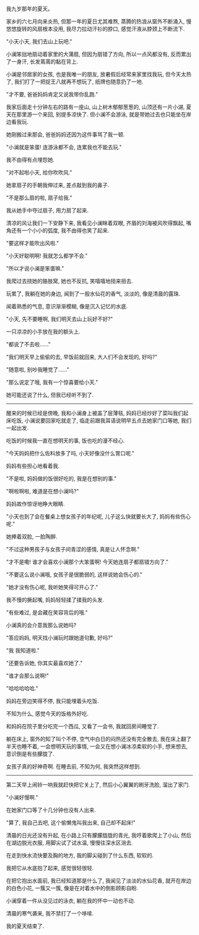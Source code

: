 我九岁那年的夏天。

家乡的六七月向来炎热, 但那一年的夏日尤其难熬, 蒸腾的热浪从窗外不断涌入, 慢悠悠旋转的风扇根本没用, 我尽力拉动汗衫的脖口, 感觉汗液从脖颈上不断流下.

"小天小天, 我们去山上玩吧."

小澜笨拙地扇动着家里的大蒲扇, 但因为扇错了方向, 所以一点风都没有, 反而累出了一身汗,  长发蔫蔫的黏在背上.

小澜是邻居家的女孩, 也是我唯一的朋友, 放暑假后经常来家里找我玩, 但今天太热了, 我们打了一把捉王八就再不想玩了, 纸牌也随意扔了一地.

"才不要, 爸爸妈妈肯定又说我带你乱跑."

我家后面走十分钟左右的路有一座山, 山上树木郁郁葱葱的, 山顶还有一片小湖, 夏天在那里游一个来回, 别提多凉快了. 但小澜不会游泳, 就是带她过去也只能坐在岸边看我玩.

她刚搬过来那会, 爸爸妈妈还因为这件事骂了我一顿.

"小澜就是笨蛋! 连游泳都不会, 连累我也不能去玩."

我不由得有点埋怨她.

"对不起啦小天, 给你吹吹风."

她拿扇子的手朝我伸过来, 差点敲到我的鼻子.

"不是那么扇的啦, 扇子给我."

我从她手中夺过扇子, 用力扇了起来.

清凉的风让我们一下安静下来, 我看见小澜眯着双眼, 齐眉的刘海被风吹得飘起, 嘴角还有一个小小的弧度, 我不由得也笑了起来.

"要这样才能吹出风啦."

"小天好聪明啊! 我就怎么都学不会."

"所以才说小澜是笨蛋嘛."

我爬过去挠她的胳肢窝, 她也不反抗, 笑嘻嘻地扭来扭去.

玩累了, 我躺在她的身边, 闻到了一股水仙花的香气, 淡淡的, 像是清晨的露珠.

闻着熟悉的气息, 意识渐渐模糊, 像是沉入记忆的水底.

"小天, 先不要睡啊, 我们明天去山上玩好不好?"

一只凉凉的小手放在我的额头上.

"都说了不去啦……"

"我们明天早上偷偷的去, 早饭前就回来, 大人们不会发现的, 好吗?"

"随意啦, 别吵我睡觉了……"

"那么说定了哦, 我有一个惊喜要给小天."

她可能还说了什么, 但我已经听不到了.

----------------------------------------------------------------------------------

醒来的时候已经是傍晚,  我和小澜身上被盖了层薄毯, 妈妈已经炒好了菜叫我们起床吃饭, 小澜说要回家吃就走了,  临走前跟我耳语说明早五点去她家门口等她,  我们一起出发.

吃饭的时候我一直在想明天的事, 饭也吃的漫不经心.

"今天妈妈把什么佐料放多了吗, 小天好像没什么胃口呢."

妈妈有些担心地看着我.

"不是啦, 妈妈做的饭很好吃的, 我是在想别的事."

"啊啦啊啦, 难道是在想小澜吗?"

妈妈故作惊讶地睁大眼睛.

"小天也到了会在餐桌上想女孩子的年纪呢, 儿子这么快就要长大了, 妈妈有些伤心呢."

她捧着双脸, 一脸陶醉.

"不过这种男孩子与女孩子间青涩的感情, 真是让人怀念啊."

"才不是嘞! 谁才会喜欢小澜那个大笨蛋啊! 今天她连扇子都扇错方向了."

"不要这么说小澜哦, 女孩子是很脆弱的, 这样说她会伤心的."

"她才没有伤心呢, 我听她笑得可开心了."

我不慢的撅起嘴, 妈妈轻轻揉了揉我的头发.

"有些难过, 是会藏在笑容背后的哦."

小澜真的会介意我那么说她吗?

"答应妈妈, 明天找小澜玩时跟她道句歉, 好吗?"

"我 我知道啦."

"还要告诉她, 你其实最喜欢她了."

"谁才会那么说啊!"

"哈哈哈哈哈."

妈妈在旁边笑得不停, 我只能埋着头吃饭.

不知为什么, 感觉今天的饭格外好吃.



和妈妈在院子里分吃完一个西瓜, 又看了一会书, 我就回房间睡觉了.

躺在床上, 窗外的知了叫个不停, 空气中白日的闷热还没有完全散去, 我在床上翻了半天也睡不着, 一会想明天玩的事情, 一会又在想小澜冰凉柔软的小手, 想来想去, 意识倒是有些朦胧了.

女孩子真的好神奇啊. 在睡去前, 不知为何, 我突然这样想到.

-----------------------------------

第二天早上闹铃一响我就赶快把它关上了, 然后小心翼翼的刷牙洗脸, 溜出了家门.

"小澜好慢啊."

在她家门口等了十几分钟也没有人出来.

"算了, 我自己去吧, 这个偷懒鬼叫我出来, 自己却不起床!" 

清晨的日光还没有升起, 在小路上只有朦朦胧胧的青光, 我哼着歌爬上了小山, 然后在湖边脱光衣服, 用脚尖试了试水温, 慢慢往深水区淌去.

在走到快水流快要及胸的地方, 我的脚尖碰到了什么东西, 软软的.

我把它从水底抱了起来, 感觉很轻很轻.

在把它抱出水面前, 我已经知道那是什么了, 我闻见了淡淡的水仙花香, 就开在岸边的白色小花, 一簇又一簇, 像是在对着水中的倒影顾影自盼.

小澜穿着一件从没见过的泳衣, 躺在我的怀中一动也不动.

清晨的寒气袭来, 我不禁打了一个哆嗦.

我的夏天结束了.
